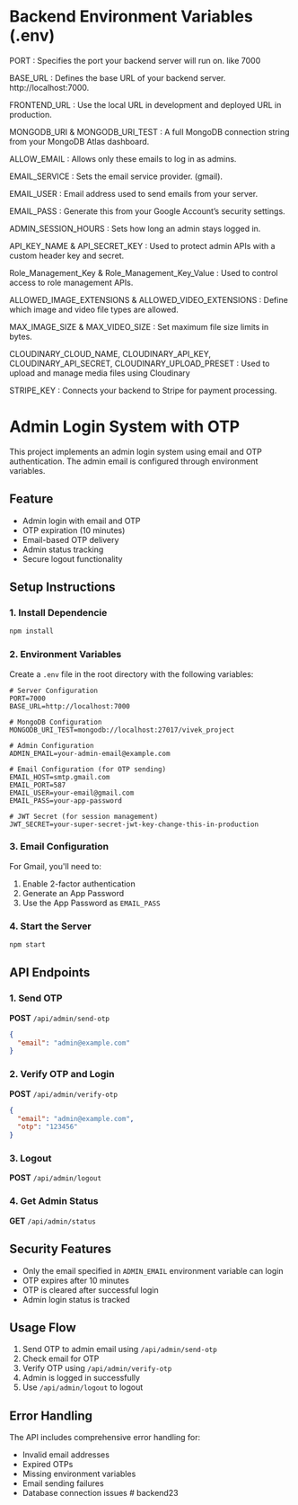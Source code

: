 # Backend Environment Variables (.env)

PORT : Specifies the port your backend server will run on. like 7000

BASE_URL : Defines the base URL of your backend server. http://localhost:7000.

FRONTEND_URL : Use the local URL in development and deployed URL in production.

MONGODB_URI & MONGODB_URI_TEST : A full MongoDB connection string from your MongoDB Atlas dashboard.

ALLOW_EMAIL : Allows only these emails to log in as admins.

EMAIL_SERVICE : Sets the email service provider. (gmail).

EMAIL_USER : Email address used to send emails from your server.

EMAIL_PASS : Generate this from your Google Account’s security settings.

ADMIN_SESSION_HOURS : Sets how long an admin stays logged in.

API_KEY_NAME & API_SECRET_KEY :  Used to protect admin APIs with a custom header key and secret.

Role_Management_Key & Role_Management_Key_Value : Used to control access to role management APIs.

ALLOWED_IMAGE_EXTENSIONS & ALLOWED_VIDEO_EXTENSIONS : Define which image and video file types are allowed.

MAX_IMAGE_SIZE & MAX_VIDEO_SIZE : Set maximum file size limits in bytes.

CLOUDINARY_CLOUD_NAME, CLOUDINARY_API_KEY, CLOUDINARY_API_SECRET, CLOUDINARY_UPLOAD_PRESET :
Used to upload and manage media files using Cloudinary

STRIPE_KEY : Connects your backend to Stripe for payment processing.

# Admin Login System with OTP

This project implements an admin login system using email and OTP authentication. The admin email is configured through environment variables.

## Feature

- Admin login with email and OTP
- OTP expiration (10 minutes)
- Email-based OTP delivery
- Admin status tracking
- Secure logout functionality

## Setup Instructions

### 1. Install Dependencie

```bash
npm install
```

### 2. Environment Variables

Create a `.env` file in the root directory with the following variables:

```env
# Server Configuration
PORT=7000
BASE_URL=http://localhost:7000

# MongoDB Configuration
MONGODB_URI_TEST=mongodb://localhost:27017/vivek_project

# Admin Configuration
ADMIN_EMAIL=your-admin-email@example.com

# Email Configuration (for OTP sending)
EMAIL_HOST=smtp.gmail.com
EMAIL_PORT=587
EMAIL_USER=your-email@gmail.com
EMAIL_PASS=your-app-password

# JWT Secret (for session management)
JWT_SECRET=your-super-secret-jwt-key-change-this-in-production
```

### 3. Email Configuration

For Gmail, you'll need to:

1. Enable 2-factor authentication
2. Generate an App Password
3. Use the App Password as `EMAIL_PASS`

### 4. Start the Server

```bash
npm start
```

## API Endpoints

### 1. Send OTP

**POST** `/api/admin/send-otp`

```json
{
  "email": "admin@example.com"
}
```

### 2. Verify OTP and Login

**POST** `/api/admin/verify-otp`

```json
{
  "email": "admin@example.com",
  "otp": "123456"
}
```

### 3. Logout

**POST** `/api/admin/logout`

### 4. Get Admin Status

**GET** `/api/admin/status`

## Security Features

- Only the email specified in `ADMIN_EMAIL` environment variable can login
- OTP expires after 10 minutes
- OTP is cleared after successful login
- Admin login status is tracked

## Usage Flow

1. Send OTP to admin email using `/api/admin/send-otp`
2. Check email for OTP
3. Verify OTP using `/api/admin/verify-otp`
4. Admin is logged in successfully
5. Use `/api/admin/logout` to logout

## Error Handling

The API includes comprehensive error handling for:

- Invalid email addresses
- Expired OTPs
- Missing environment variables
- Email sending failures
- Database connection issues
#   b a c k e n d 2 3 
 
 